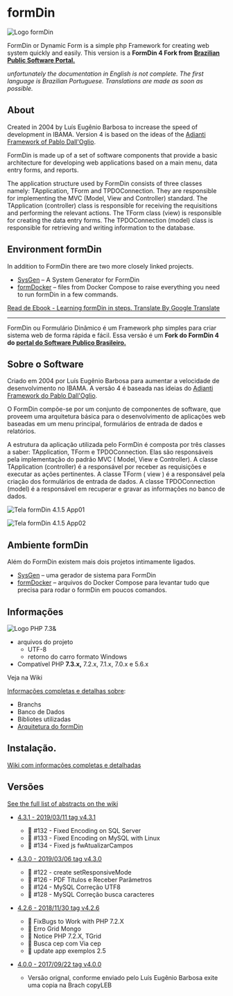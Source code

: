 # formDin

![Logo formDin](https://raw.githubusercontent.com/bjverde/formDin/master/base/imagens/formdin_logo.png)


FormDin or Dynamic Form is a simple php Framework for creating web system quickly and easily.
This version is a **FormDin 4 Fork from [Brazilian Public Software Portal.](https://softwarepublico.gov.br/social/formdin)**

*unfortunately the documentation in English is not complete. The first language is Brazilian Portuguese. Translations are made as soon as possible.*


## About

Created in 2004 by Luís Eugênio Barbosa to increase the speed of development in IBAMA. Version 4 is based on the ideas of the [Adianti Framework of Pablo Dall'Oglio](http://www.adianti.com.br/framework-library).

FormDin is made up of a set of software components that provide a basic architecture for developing web applications based on a main menu, data entry forms, and reports.

The application structure used by FormDin consists of three classes namely: TApplication, TForm and TPDOConnection. They are responsible for implementing the MVC (Model, View and Controller) standard. The TApplication (controller) class is responsible for receiving the requisitions and performing the relevant actions. The TForm class (view) is responsible for creating the data entry forms. The TPDOConnection (model) class is responsible for retrieving and writing information to the database.

## Environment formDin

In addition to FormDin there are two more closely linked projects.

* [SysGen](https://github.com/bjverde/sysgen) – A System Generator for FormDin
* [formDocker](https://github.com/bjverde/formDocker) – files from Docker Compose to raise everything you need to run formDin in a few commands. 


[Read de Ebook - Learning formDin in steps. Translate By Google Translate](https://translate.googleusercontent.com/translate_c?depth=1&rurl=translate.google.com.br&sl=pt-BR&sp=nmt4&tl=en&u=https://github.com/bjverde/formDin/wiki&xid=17259,15700022,15700124,15700149,15700186,15700190,15700201,15700237,15700242&usg=ALkJrhhZbfs18JT-mbUzWhN0PRRStza9cA)

---

FormDin ou Formulário Dinâmico é um Framework php simples para criar sistema web de forma rápida e fácil.
Essa versão é um **Fork do FormDin 4 do [portal do Software Publico Brasileiro.](https://softwarepublico.gov.br/social/formdin)**


## Sobre o Software

Criado em 2004 por Luís Eugênio Barbosa para aumentar a velocidade de desenvolvimento no IBAMA. A versão 4 é baseada nas ideias do [Adianti Framework do Pablo Dall'Oglio](http://www.adianti.com.br/framework-library). 

O FormDin compõe-se por um conjunto de componentes de software, que proveem uma arquitetura básica para o desenvolvimento de aplicações web baseadas em um menu principal, formulários de entrada de dados e relatórios. 

A estrutura da aplicação utilizada pelo FormDin é composta por três classes a saber: TApplication, TForm e TPDOConnection. Elas são responsáveis pela implementação do padrão MVC ( Model, View e Controller). A classe TApplication (controller) é a responsável por receber as requisições e executar as ações pertinentes. A classe TForm ( view ) é a responsável pela criação dos formulários de entrada de dados. A classe TPDOConnection (model) é a responsável em recuperar e gravar as informações no banco de dados.


![Tela formDin 4.1.5 App01](https://raw.githubusercontent.com/bjverde/formDin/utf8/documents/img/screenshot-2018-2-4_APPEV1_01.png)


![Tela formDin 4.1.5 App02](https://raw.githubusercontent.com/bjverde/formDin/utf8/documents/img/screenshot-2018-2-4_APPEV2_01.png)


## Ambiente formDin
Além do FormDin existem mais dois projetos intimamente ligados.

* [SysGen](https://github.com/bjverde/sysgen) – uma gerador de sistema para FormDin 
* [formDocker](https://github.com/bjverde/formDocker) – arquivos do Docker Compose para levantar tudo que precisa para rodar o formDin em poucos comandos.

## Informações

![Logo PHP 7.3&](https://raw.githubusercontent.com/bjverde/formDin/master/base/imagens/php73_jeqlk3.png)

* arquivos do projeto
    * UTF-8 
    * retorno do carro formato Windows
* Compatível PHP **7.3.x,** 7.2.x, 7.1.x, 7.0.x e 5.6.x

Veja na Wiki 

[Informações completas e detalhas sobre](https://github.com/bjverde/formDin/wiki/Informa%C3%A7%C3%B5es-t%C3%A9cnicas):
* Branchs
* Banco de Dados
* Bibliotes utilizadas
* [Arquitetura do formDin](https://github.com/bjverde/formDin/wiki/Arquitetura-do-formDin)


## Instalação.

[Wiki com informações completas e detalhadas](https://github.com/bjverde/formDin/wiki)

## Versões
[See the full list of abstracts on the wiki](https://github.com/bjverde/formDin/wiki/Vers%C3%B5es-e-versionamento)

* [4.3.1 - 2019/03/11 tag v4.3.1](https://github.com/bjverde/formDin/releases/tag/v4.3.1)
   * :bug: #132 - Fixed Encoding on SQL Server 
   * :bug: #133 - Fixed Encoding on MySQL with Linux
   * :bug: #134 - Fixed js fwAtualizarCampos

* [4.3.0 - 2019/03/06 tag v4.3.0](https://github.com/bjverde/formDin/releases/tag/v4.3.0)
   * :hammer: #122 - create setResponsiveMode 
   * :hammer: #126 - PDF Títulos e Receber Parâmetros
   * :bug: #124 - MySQL Correção UTF8
   * :bug: #128 - MySQL Correção busca caracteres  

* [4.2.6 - 2018/11/30 tag v4.2.6](https://github.com/bjverde/formDin/releases/tag/v4.2.6)
   * :bug: FixBugs to Work with PHP 7.2.X
   * :bug: Erro Grid Mongo
   * :bug: Notice PHP 7.2.X, TGrid
   * :hammer: Busca cep com Via cep
   * :memo: update app exemplos 2.5

* [4.0.0 - 2017/09/22 tag v4.0.0](https://github.com/bjverde/formDin/releases/tag/v4.0.0) 
   * Versão orignal, conforme enviado pelo Luís Eugênio Barbosa exite uma copia na Brach copyLEB 
